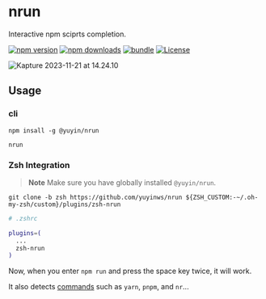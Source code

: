 # nrun
Interactive npm sciprts completion.

[![npm version][npm-version-src]][npm-version-href]
[![npm downloads][npm-downloads-src]][npm-downloads-href]
[![bundle][bundle-src]][bundle-href]
[![License][license-src]][license-href]



![Kapture 2023-11-21 at 14.24.10](https://cdn.jsdelivr.net/gh/yuyinws/static@master/2023/11/upgit_20231121_1700548797.gif)



## Usage

### cli

```
npm insall -g @yuyin/nrun
```

```
nrun
```

### Zsh Integration

> **Note** 
> Make sure you have globally installed `@yuyin/nrun`.

```
git clone -b zsh https://github.com/yuyinws/nrun ${ZSH_CUSTOM:-~/.oh-my-zsh/custom}/plugins/zsh-nrun
```

```sh
# .zshrc

plugins=(
  ...
  zsh-nrun
)
```



Now, when you enter `npm run` and press the space key twice, it will work.

It also detects [commands](https://github.com/yuyinws/nrun/blob/6a285bfd9a6fc4e123511b4ea2f76e62d748aa3b/zsh-nrun.plugin.zsh#L2C1-L2C1) such as `yarn`, `pnpm`, and `nr`...



<!-- Badges -->

[npm-version-src]: https://img.shields.io/npm/v/@yuyin/nrun?style=flat&colorA=080f12&colorB=1fa669
[npm-version-href]: https://npmjs.com/package/@yuyin/nrun
[npm-downloads-src]: https://img.shields.io/npm/dm/@yuyin/nrun?style=flat&colorA=080f12&colorB=1fa669
[npm-downloads-href]: https://npmjs.com/package/@yuyin/nrun
[bundle-src]: https://img.shields.io/bundlephobia/minzip/@yuyin/nrun?style=flat&colorA=080f12&colorB=1fa669&label=minzip
[bundle-href]: https://bundlephobia.com/result?p=@yuyin/nrun
[license-src]: https://img.shields.io/github/license/yuyinws/nrun.svg?style=flat&colorA=080f12&colorB=1fa669
[license-href]: https://github.com/yuyinws/nrun/blob/main/LICENSE
